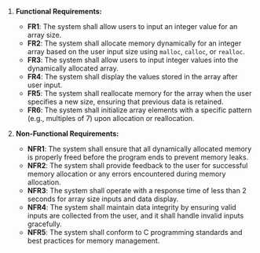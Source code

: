 1. **Functional Requirements:**
   - **FR1**: The system shall allow users to input an integer value for an array size.
   - **FR2**: The system shall allocate memory dynamically for an integer array based on the user input size using `malloc`, `calloc`, or `realloc`.
   - **FR3**: The system shall allow users to input integer values into the dynamically allocated array.
   - **FR4**: The system shall display the values stored in the array after user input.
   - **FR5**: The system shall reallocate memory for the array when the user specifies a new size, ensuring that previous data is retained.
   - **FR6**: The system shall initialize array elements with a specific pattern (e.g., multiples of 7) upon allocation or reallocation.

2. **Non-Functional Requirements:**
   - **NFR1**: The system shall ensure that all dynamically allocated memory is properly freed before the program ends to prevent memory leaks.
   - **NFR2**: The system shall provide feedback to the user for successful memory allocation or any errors encountered during memory allocation.
   - **NFR3**: The system shall operate with a response time of less than 2 seconds for array size inputs and data display.
   - **NFR4**: The system shall maintain data integrity by ensuring valid inputs are collected from the user, and it shall handle invalid inputs gracefully.
   - **NFR5**: The system shall conform to C programming standards and best practices for memory management.
